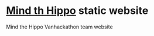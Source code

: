 # [Mind th Hippo](http://mindthehippo.com/) static website

Mind the Hippo Vanhackathon team website
